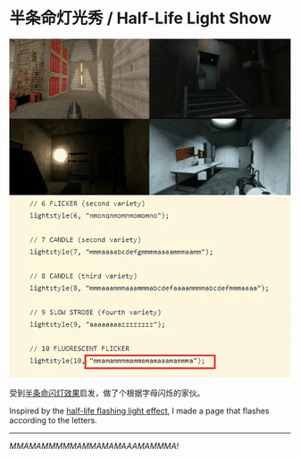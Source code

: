 # 半条命灯光秀 / Half-Life Light Show


![lights](./src/lights.gif)
![codes](./src/codes.jpeg)

受到[半条命闪灯效果](https://zhuanlan.zhihu.com/p/382628299)启发，做了个根据字母闪烁的家伙。

Inspired by the [half-life flashing light effect](https://www.pcgamer.com/half-life-alyxs-lights-flicker-just-like-they-did-in-quake-almost-25-years-later/), I made a page that flashes according to the letters.


----

*MMAMAMMMMMAMMAMAMAAAMAMMMA!*
